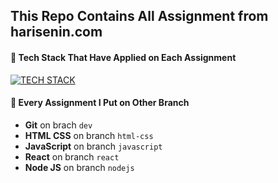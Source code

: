 ## This Repo Contains All Assignment from harisenin.com

#### 🔮 Tech Stack That Have Applied on Each Assignment

[![TECH STACK](https://skills.thijs.gg/icons?i=html,css,scss,js,ts,react,nodejs,express,mysql)](https://skills.thijs.gg)

#### 🔮 Every Assignment I Put on Other Branch 

- **Git** on brach `dev`
- **HTML CSS** on branch `html-css`
- **JavaScript** on branch `javascript`
- **React** on branch `react`
- **Node JS** on branch `nodejs`
